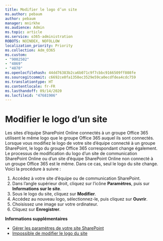 ```yaml
---
title: Modifier le logo d’un site
ms.author: pebaum
author: pebaum
manager: mnirkhe
ms.audience: Admin
ms.topic: article
ms.service: o365-administration
ROBOTS: NOINDEX, NOFOLLOW
localization_priority: Priority
ms.collection: Adm_O365
ms.custom:
- "9002502"
- "4869"
- "4870"
ms.openlocfilehash: 44dd76383b2ca6b071c9f7cbbc9166509ff808fe
ms.sourcegitcommit: c6692ce0fa1358ec3529e59ca0ecdfdea4cdc759
ms.translationtype: HT
ms.contentlocale: fr-FR
ms.lasthandoff: 09/14/2020
ms.locfileid: "47681906"
---
```

# <a name="change-site-logo"></a>Modifier le logo d’un site

Les sites d’équipe SharePoint Online connectés à un groupe Office 365 utilisent le même logo que le groupe Office 365 auquel ils sont connectés. Lorsque vous modifiez le logo de votre site d’équipe connecté à un groupe SharePoint, le logo du groupe Office 365 correspondant change également. Le processus de modification du logo d’un site de communication SharePoint Online ou d’un site d’équipe SharePoint Online non connecté à un groupe Office 365 est le même. Dans ce cas, seul le logo du site change. Voici la procédure à suivre :

1. Accédez à votre site d’équipe ou de communication SharePoint.
2. Dans l’angle supérieur droit, cliquez sur l’icône **Paramètres**, puis sur **Informations sur le site**.
3. Sous le logo du site, cliquez sur **Modifier**.
4. Accédez au nouveau logo, sélectionnez-le, puis cliquez sur **Ouvrir**.
5. Choisissez une image sur votre ordinateur.
6. Cliquez sur **Enregistrer**.

**Informations supplémentaires**

- [Gérer les paramètres de votre site SharePoint](https://support.office.com/article/manage-your-sharepoint-site-settings-8376034d-d0c7-446e-9178-6ab51c58df42)
- [Impossible de modifier le logo du site](https://docs.microsoft.com/sharepoint/troubleshoot/sites/error-when-changing-o365-site-logo)
